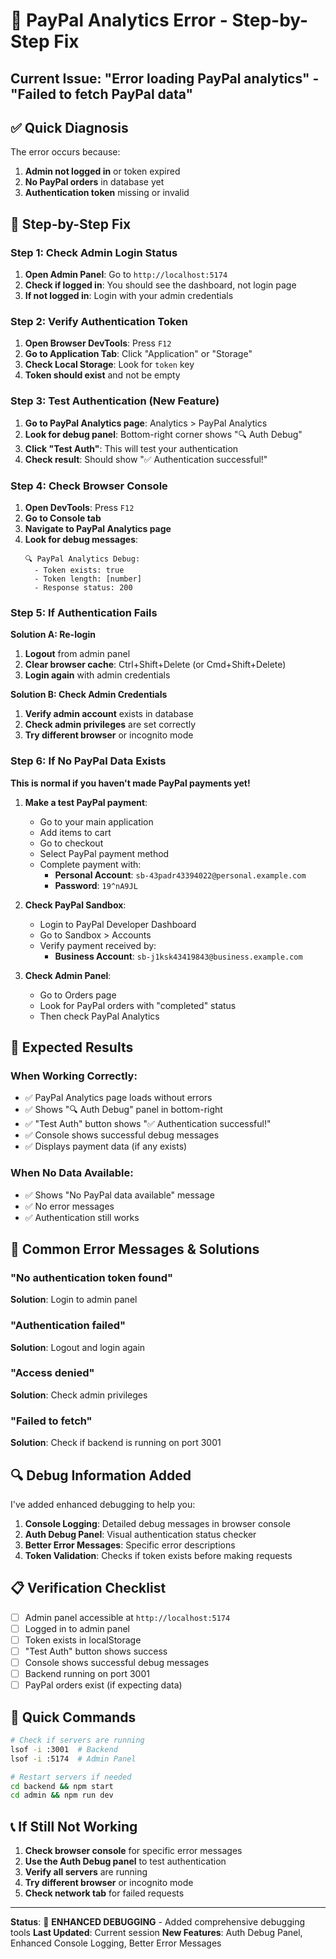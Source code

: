 # 🚨 PayPal Analytics Error - Step-by-Step Fix

## **Current Issue**: "Error loading PayPal analytics" - "Failed to fetch PayPal data"

## ✅ **Quick Diagnosis**

The error occurs because:
1. **Admin not logged in** or token expired
2. **No PayPal orders** in database yet
3. **Authentication token** missing or invalid

## 🔧 **Step-by-Step Fix**

### **Step 1: Check Admin Login Status**

1. **Open Admin Panel**: Go to `http://localhost:5174`
2. **Check if logged in**: You should see the dashboard, not login page
3. **If not logged in**: Login with your admin credentials

### **Step 2: Verify Authentication Token**

1. **Open Browser DevTools**: Press `F12`
2. **Go to Application Tab**: Click "Application" or "Storage"
3. **Check Local Storage**: Look for `token` key
4. **Token should exist** and not be empty

### **Step 3: Test Authentication (New Feature)**

1. **Go to PayPal Analytics page**: Analytics > PayPal Analytics
2. **Look for debug panel**: Bottom-right corner shows "🔍 Auth Debug"
3. **Click "Test Auth"**: This will test your authentication
4. **Check result**: Should show "✅ Authentication successful!"

### **Step 4: Check Browser Console**

1. **Open DevTools**: Press `F12`
2. **Go to Console tab**
3. **Navigate to PayPal Analytics page**
4. **Look for debug messages**:
   ```
   🔍 PayPal Analytics Debug:
     - Token exists: true
     - Token length: [number]
     - Response status: 200
   ```

### **Step 5: If Authentication Fails**

**Solution A: Re-login**
1. **Logout** from admin panel
2. **Clear browser cache**: Ctrl+Shift+Delete (or Cmd+Shift+Delete)
3. **Login again** with admin credentials

**Solution B: Check Admin Credentials**
1. **Verify admin account** exists in database
2. **Check admin privileges** are set correctly
3. **Try different browser** or incognito mode

### **Step 6: If No PayPal Data Exists**

**This is normal if you haven't made PayPal payments yet!**

1. **Make a test PayPal payment**:
   - Go to your main application
   - Add items to cart
   - Go to checkout
   - Select PayPal payment method
   - Complete payment with:
     - **Personal Account**: `sb-43padr43394022@personal.example.com`
     - **Password**: `19^nA9JL`

2. **Check PayPal Sandbox**:
   - Login to PayPal Developer Dashboard
   - Go to Sandbox > Accounts
   - Verify payment received by:
     - **Business Account**: `sb-j1ksk43419843@business.example.com`

3. **Check Admin Panel**:
   - Go to Orders page
   - Look for PayPal orders with "completed" status
   - Then check PayPal Analytics

## 🎯 **Expected Results**

### **When Working Correctly**:
- ✅ PayPal Analytics page loads without errors
- ✅ Shows "🔍 Auth Debug" panel in bottom-right
- ✅ "Test Auth" button shows "✅ Authentication successful!"
- ✅ Console shows successful debug messages
- ✅ Displays payment data (if any exists)

### **When No Data Available**:
- ✅ Shows "No PayPal data available" message
- ✅ No error messages
- ✅ Authentication still works

## 🚨 **Common Error Messages & Solutions**

### **"No authentication token found"**
**Solution**: Login to admin panel

### **"Authentication failed"**
**Solution**: Logout and login again

### **"Access denied"**
**Solution**: Check admin privileges

### **"Failed to fetch"**
**Solution**: Check if backend is running on port 3001

## 🔍 **Debug Information Added**

I've added enhanced debugging to help you:

1. **Console Logging**: Detailed debug messages in browser console
2. **Auth Debug Panel**: Visual authentication status checker
3. **Better Error Messages**: Specific error descriptions
4. **Token Validation**: Checks if token exists before making requests

## 📋 **Verification Checklist**

- [ ] Admin panel accessible at `http://localhost:5174`
- [ ] Logged in to admin panel
- [ ] Token exists in localStorage
- [ ] "Test Auth" button shows success
- [ ] Console shows successful debug messages
- [ ] Backend running on port 3001
- [ ] PayPal orders exist (if expecting data)

## 🚀 **Quick Commands**

```bash
# Check if servers are running
lsof -i :3001  # Backend
lsof -i :5174  # Admin Panel

# Restart servers if needed
cd backend && npm start
cd admin && npm run dev
```

## 📞 **If Still Not Working**

1. **Check browser console** for specific error messages
2. **Use the Auth Debug panel** to test authentication
3. **Verify all servers** are running
4. **Try different browser** or incognito mode
5. **Check network tab** for failed requests

---

**Status**: 🔧 **ENHANCED DEBUGGING** - Added comprehensive debugging tools
**Last Updated**: Current session
**New Features**: Auth Debug Panel, Enhanced Console Logging, Better Error Messages 